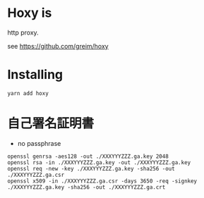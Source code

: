 # Hoxy is

http proxy.

see https://github.com/greim/hoxy

# Installing

```
yarn add hoxy
```

# 自己署名証明書

- no passphrase

```
openssl genrsa -aes128 -out ./XXXYYYZZZ.ga.key 2048
openssl rsa -in ./XXXYYYZZZ.ga.key -out ./XXXYYYZZZ.ga.key
openssl req -new -key ./XXXYYYZZZ.ga.key -sha256 -out ./XXXYYYZZZ.ga.csr
openssl x509 -in ./XXXYYYZZZ.ga.csr -days 3650 -req -signkey ./XXXYYYZZZ.ga.key -sha256 -out ./XXXYYYZZZ.ga.crt
```
